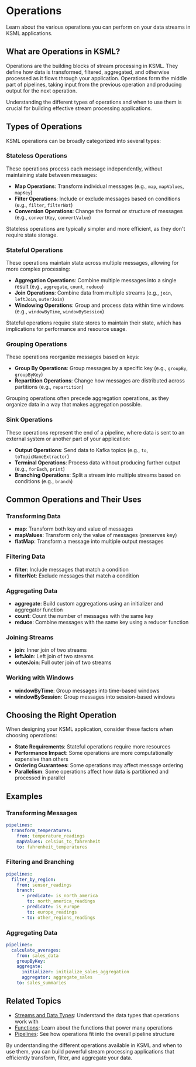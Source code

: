 # Operations

Learn about the various operations you can perform on your data streams in KSML applications.

## What are Operations in KSML?

Operations are the building blocks of stream processing in KSML. They define how data is transformed, filtered, aggregated, and otherwise processed as it flows through your application. Operations form the middle part of pipelines, taking input from the previous operation and producing output for the next operation.

Understanding the different types of operations and when to use them is crucial for building effective stream processing applications.

## Types of Operations

KSML operations can be broadly categorized into several types:

### Stateless Operations

These operations process each message independently, without maintaining state between messages:

- **Map Operations**: Transform individual messages (e.g., `map`, `mapValues`, `mapKey`)
- **Filter Operations**: Include or exclude messages based on conditions (e.g., `filter`, `filterNot`)
- **Conversion Operations**: Change the format or structure of messages (e.g., `convertKey`, `convertValue`)

Stateless operations are typically simpler and more efficient, as they don't require state storage.

### Stateful Operations

These operations maintain state across multiple messages, allowing for more complex processing:

- **Aggregation Operations**: Combine multiple messages into a single result (e.g., `aggregate`, `count`, `reduce`)
- **Join Operations**: Combine data from multiple streams (e.g., `join`, `leftJoin`, `outerJoin`)
- **Windowing Operations**: Group and process data within time windows (e.g., `windowByTime`, `windowBySession`)

Stateful operations require state stores to maintain their state, which has implications for performance and resource usage.

### Grouping Operations

These operations reorganize messages based on keys:

- **Group By Operations**: Group messages by a specific key (e.g., `groupBy`, `groupByKey`)
- **Repartition Operations**: Change how messages are distributed across partitions (e.g., `repartition`)

Grouping operations often precede aggregation operations, as they organize data in a way that makes aggregation possible.

### Sink Operations

These operations represent the end of a pipeline, where data is sent to an external system or another part of your application:

- **Output Operations**: Send data to Kafka topics (e.g., `to`, `toTopicNameExtractor`)
- **Terminal Operations**: Process data without producing further output (e.g., `forEach`, `print`)
- **Branching Operations**: Split a stream into multiple streams based on conditions (e.g., `branch`)

## Common Operations and Their Uses

### Transforming Data

- **map**: Transform both key and value of messages
- **mapValues**: Transform only the value of messages (preserves key)
- **flatMap**: Transform a message into multiple output messages

### Filtering Data

- **filter**: Include messages that match a condition
- **filterNot**: Exclude messages that match a condition

### Aggregating Data

- **aggregate**: Build custom aggregations using an initializer and aggregator function
- **count**: Count the number of messages with the same key
- **reduce**: Combine messages with the same key using a reducer function

### Joining Streams

- **join**: Inner join of two streams
- **leftJoin**: Left join of two streams
- **outerJoin**: Full outer join of two streams

### Working with Windows

- **windowByTime**: Group messages into time-based windows
- **windowBySession**: Group messages into session-based windows

## Choosing the Right Operation

When designing your KSML application, consider these factors when choosing operations:

- **State Requirements**: Stateful operations require more resources
- **Performance Impact**: Some operations are more computationally expensive than others
- **Ordering Guarantees**: Some operations may affect message ordering
- **Parallelism**: Some operations affect how data is partitioned and processed in parallel

## Examples

### Transforming Messages

```yaml
pipelines:
  transform_temperatures:
    from: temperature_readings
    mapValues: celsius_to_fahrenheit
    to: fahrenheit_temperatures
```

### Filtering and Branching

```yaml
pipelines:
  filter_by_region:
    from: sensor_readings
    branch:
      - predicate: is_north_america
        to: north_america_readings
      - predicate: is_europe
        to: europe_readings
      - to: other_regions_readings
```

### Aggregating Data

```yaml
pipelines:
  calculate_averages:
    from: sales_data
    groupByKey:
    aggregate:
      initializer: initialize_sales_aggregation
      aggregator: aggregate_sales
    to: sales_summaries
```

## Related Topics

- [Streams and Data Types](../reference/stream-types-reference.md): Understand the data types that operations work with
- [Functions](functions.md): Learn about the functions that power many operations
- [Pipelines](pipelines.md): See how operations fit into the overall pipeline structure

By understanding the different operations available in KSML and when to use them, you can build powerful stream processing applications that efficiently transform, filter, and aggregate your data.